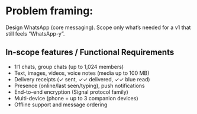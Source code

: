 # Problem framing:

Design WhatsApp (core messaging). Scope only what’s needed for a v1 that still feels “WhatsApp-y”.

## In-scope features / Functional Requirements

- 1:1 chats, group chats (up to 1,024 members)  
- Text, images, videos, voice notes (media up to 100 MB)
- Delivery receipts (✓ sent, ✓✓ delivered, ✓✓ blue read)
- Presence (online/last seen/typing), push notifications  
- End-to-end encryption (Signal protocol family)
- Multi-device (phone + up to 3 companion devices)  
- Offline support and message ordering